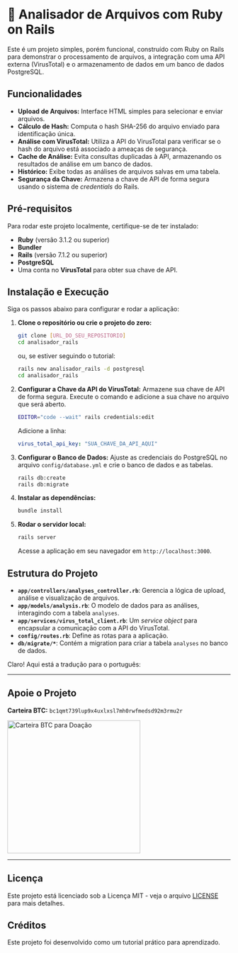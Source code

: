 # 🔎 Analisador de Arquivos com Ruby on Rails

Este é um projeto simples, porém funcional, construído com Ruby on Rails para demonstrar o processamento de arquivos, a integração com uma API externa (VirusTotal) e o armazenamento de dados em um banco de dados PostgreSQL.

## Funcionalidades

  - **Upload de Arquivos:** Interface HTML simples para selecionar e enviar arquivos.
  - **Cálculo de Hash:** Computa o hash SHA-256 do arquivo enviado para identificação única.
  - **Análise com VirusTotal:** Utiliza a API do VirusTotal para verificar se o hash do arquivo está associado a ameaças de segurança.
  - **Cache de Análise:** Evita consultas duplicadas à API, armazenando os resultados de análise em um banco de dados.
  - **Histórico:** Exibe todas as análises de arquivos salvas em uma tabela.
  - **Segurança da Chave:** Armazena a chave de API de forma segura usando o sistema de *credentials* do Rails.

## Pré-requisitos

Para rodar este projeto localmente, certifique-se de ter instalado:

  - **Ruby** (versão 3.1.2 ou superior)
  - **Bundler**
  - **Rails** (versão 7.1.2 ou superior)
  - **PostgreSQL**
  - Uma conta no **VirusTotal** para obter sua chave de API.

## Instalação e Execução

Siga os passos abaixo para configurar e rodar a aplicação:

1.  **Clone o repositório ou crie o projeto do zero:**

    ```bash
    git clone [URL_DO_SEU_REPOSITORIO]
    cd analisador_rails
    ```

    ou, se estiver seguindo o tutorial:

    ```bash
    rails new analisador_rails -d postgresql
    cd analisador_rails
    ```

2.  **Configurar a Chave da API do VirusTotal:**
    Armazene sua chave de API de forma segura. Execute o comando e adicione a sua chave no arquivo que será aberto.

    ```bash
    EDITOR="code --wait" rails credentials:edit
    ```

    Adicione a linha:

    ```yaml
    virus_total_api_key: "SUA_CHAVE_DA_API_AQUI"
    ```

3.  **Configurar o Banco de Dados:**
    Ajuste as credenciais do PostgreSQL no arquivo `config/database.yml` e crie o banco de dados e as tabelas.

    ```bash
    rails db:create
    rails db:migrate
    ```

4.  **Instalar as dependências:**

    ```bash
    bundle install
    ```

5.  **Rodar o servidor local:**

    ```bash
    rails server
    ```

    Acesse a aplicação em seu navegador em `http://localhost:3000`.

## Estrutura do Projeto

  - **`app/controllers/analyses_controller.rb`**: Gerencia a lógica de upload, análise e visualização de arquivos.
  - **`app/models/analysis.rb`**: O modelo de dados para as análises, interagindo com a tabela `analyses`.
  - **`app/services/virus_total_client.rb`**: Um *service object* para encapsular a comunicação com a API do VirusTotal.
  - **`config/routes.rb`**: Define as rotas para a aplicação.
  - **`db/migrate/*`**: Contém a migration para criar a tabela `analyses` no banco de dados.

  Claro! Aqui está a tradução para o português:

---

## Apoie o Projeto

**Carteira BTC:** `bc1qmt739lup9x4uxlxsl7mh0rwfmedsd92m3rmu2r`

<div align = "left">
  <img src="https://github.com/user-attachments/assets/a04d54ee-aced-44df-8ba9-b8425fce95c7" width="300" alt="Carteira BTC para Doação">
</div>

---

## Licença

Este projeto está licenciado sob a Licença MIT - veja o arquivo [LICENSE](LICENSE) para mais detalhes.

## Créditos

Este projeto foi desenvolvido como um tutorial prático para aprendizado.